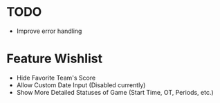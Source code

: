 # TODO
 - Improve error handling

# Feature Wishlist
 - Hide Favorite Team's Score
 - Allow Custom Date Input (Disabled currently)
 - Show More Detailed Statuses of Game (Start Time, OT, Periods, etc.)
